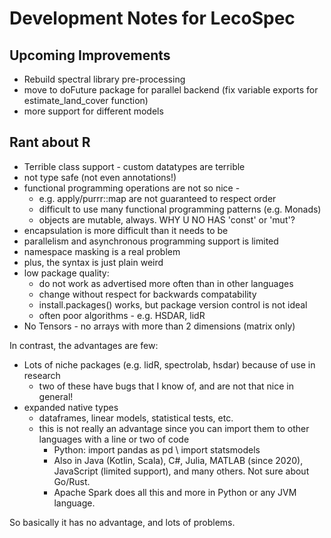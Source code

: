 # Development Notes for LecoSpec

## Upcoming Improvements
* Rebuild spectral library pre-processing
* move to doFuture package for parallel backend (fix variable exports for estimate_land_cover function)
* more support for different models

## Rant about R
* Terrible class support - custom datatypes are terrible
* not type safe (not even annotations!)
* functional programming operations are not so nice - 
    * e.g. apply/purrr::map are not guaranteed to respect order
    * difficult to use many functional programming patterns (e.g. Monads)
    * objects are mutable, always.  WHY U NO HAS 'const' or 'mut'?
* encapsulation is more difficult than it needs to be
* parallelism and asynchronous programming support is limited
* namespace masking is a real problem
* plus, the syntax is just plain weird
* low package quality: 
    * do not work as advertised more often than in other languages
    * change without respect for backwards compatability
    * install.packages() works, but package version control is not ideal
    * often poor algorithms - e.g. HSDAR, lidR
* No Tensors - no arrays with more than 2 dimensions (matrix only)

In contrast, the advantages are few:
* Lots of niche packages (e.g. lidR, spectrolab, hsdar) because of use in research
    * two of these have bugs that I know of, and are not that nice in general!
* expanded native types
    * dataframes, linear models, statistical tests, etc.
    * this is not really an advantage since you can import them to other languages with a line or two of code
        * Python: import pandas as pd \ import statsmodels
        * Also in Java (Kotlin, Scala), C#, Julia, MATLAB (since 2020), JavaScript (limited support), and many others.  Not sure about Go/Rust.
        * Apache Spark does all this and more in Python or any JVM language.

So basically it has no advantage, and lots of problems.  